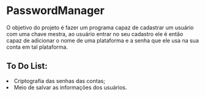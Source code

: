 # PasswordManager
 
 O objetivo do projeto é fazer um programa capaz de cadastrar um usuário com uma chave mestra, ao usuário entrar no seu cadastro ele é então capaz de adicionar o nome de uma plataforma e a senha que ele usa na sua conta em tal plataforma.
<h2> To Do List: </h2>
<li> Criptografia das senhas das contas; </li>
<li> Meio de salvar as informações dos usuários. </li>

